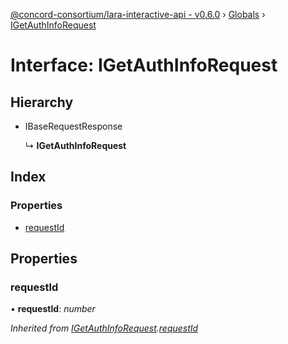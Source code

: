 [@concord-consortium/lara-interactive-api - v0.6.0](../README.md) › [Globals](../globals.md) › [IGetAuthInfoRequest](igetauthinforequest.md)

# Interface: IGetAuthInfoRequest

## Hierarchy

* IBaseRequestResponse

  ↳ **IGetAuthInfoRequest**

## Index

### Properties

* [requestId](igetauthinforequest.md#requestid)

## Properties

###  requestId

• **requestId**: *number*

*Inherited from [IGetAuthInfoRequest](igetauthinforequest.md).[requestId](igetauthinforequest.md#requestid)*
